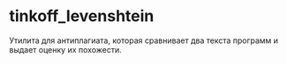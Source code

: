 # tinkoff_levenshtein
Утилита для антиплагиата, которая сравнивает два текста программ и выдает оценку их похожести.
